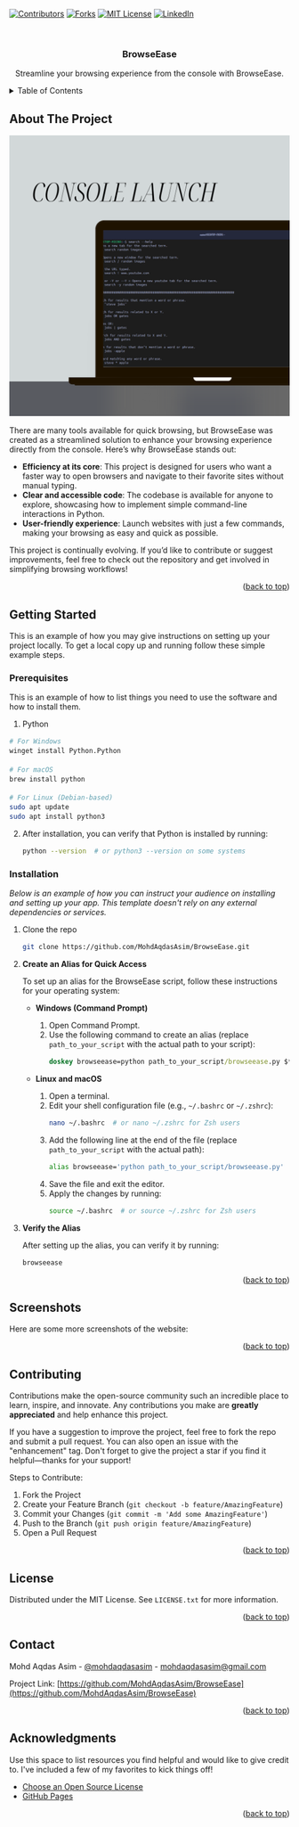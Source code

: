 <a id="readme-top"></a>

[![Contributors][contributors-shield]][contributors-url]
[![Forks][forks-shield]][forks-url]
[![MIT License][license-shield]][license-url]
[![LinkedIn][linkedin-shield]][linkedin-url]

<!-- PROJECT LOGO -->
<br />
<div align="center">
  <h3 align="center">BrowseEase</h3>

  <p align="center">
    Streamline your browsing experience from the console with BrowseEase.
  </p>
</div>

<!-- TABLE OF CONTENTS -->
<details>
  <summary>Table of Contents</summary>
  <ol>
    <li>
      <a href="#about-the-project">About The Project</a>
    </li>
    <li>
      <a href="#getting-started">Getting Started</a>
      <ul>
        <li><a href="#prerequisites">Prerequisites</a></li>
        <li><a href="#installation">Installation</a></li>
      </ul>
    </li>
    <li><a href="#screenshots">Screenshots</a></li>
    <li><a href="#contributing">Contributing</a></li>
    <li><a href="#license">License</a></li>
    <li><a href="#contact">Contact</a></li>
    <li><a href="#acknowledgments">Acknowledgments</a></li>
  </ol>
</details>

<!-- ABOUT THE PROJECT -->

## About The Project

[![Product Name Screen Shot][product-screenshot]](/)

There are many tools available for quick browsing, but BrowseEase was created as a streamlined solution to enhance your browsing experience directly from the console. Here’s why BrowseEase stands out:

- **Efficiency at its core**: This project is designed for users who want a faster way to open browsers and navigate to their favorite sites without manual typing.
- **Clear and accessible code**: The codebase is available for anyone to explore, showcasing how to implement simple command-line interactions in Python.
- **User-friendly experience**: Launch websites with just a few commands, making your browsing as easy and quick as possible.
  
This project is continually evolving. If you’d like to contribute or suggest improvements, feel free to check out the repository and get involved in simplifying browsing workflows!

<p align="right">(<a href="#readme-top">back to top</a>)</p>

<!-- GETTING STARTED -->

## Getting Started

This is an example of how you may give instructions on setting up your project locally.
To get a local copy up and running follow these simple example steps.

### Prerequisites

This is an example of how to list things you need to use the software and how to install them.

1. Python
  ```sh
  # For Windows
  winget install Python.Python

  # For macOS
  brew install python

  # For Linux (Debian-based)
  sudo apt update
  sudo apt install python3
  ```

2. After installation, you can verify that Python is installed by running:
   ```sh
   python --version  # or python3 --version on some systems
   ```

### Installation

_Below is an example of how you can instruct your audience on installing and setting up your app. This template doesn't rely on any external dependencies or services._

1. Clone the repo
   ```sh
   git clone https://github.com/MohdAqdasAsim/BrowseEase.git
   ```
   
2. **Create an Alias for Quick Access**

   To set up an alias for the BrowseEase script, follow these instructions for your operating system:

   - **Windows (Command Prompt)**
     1. Open Command Prompt.
     2. Use the following command to create an alias (replace `path_to_your_script` with the actual path to your script):
        ```cmd
        doskey browseease=python path_to_your_script/browseease.py $*
        ```

   - **Linux and macOS**
     1. Open a terminal.
     2. Edit your shell configuration file (e.g., `~/.bashrc` or `~/.zshrc`):
        ```sh
        nano ~/.bashrc  # or nano ~/.zshrc for Zsh users
        ```
     3. Add the following line at the end of the file (replace `path_to_your_script` with the actual path):
        ```sh
        alias browseease='python path_to_your_script/browseease.py'
        ```
     4. Save the file and exit the editor. 
     5. Apply the changes by running:
        ```sh
        source ~/.bashrc  # or source ~/.zshrc for Zsh users
        ```

3. **Verify the Alias**

   After setting up the alias, you can verify it by running:
   ```sh
   browseease
   ```

<p align="right">(<a href="#readme-top">back to top</a>)</p>

<!-- USAGE EXAMPLES -->

## Screenshots

Here are some more screenshots of the website:

<p align="right">(<a href="#readme-top">back to top</a>)</p>

<!-- CONTRIBUTING -->

## Contributing

Contributions make the open-source community such an incredible place to learn, inspire, and innovate. Any contributions you make are **greatly appreciated** and help enhance this project.

If you have a suggestion to improve the project, feel free to fork the repo and submit a pull request. You can also open an issue with the "enhancement" tag. Don't forget to give the project a star if you find it helpful—thanks for your support!

Steps to Contribute:

1. Fork the Project
2. Create your Feature Branch (`git checkout -b feature/AmazingFeature`)
3. Commit your Changes (`git commit -m 'Add some AmazingFeature'`)
4. Push to the Branch (`git push origin feature/AmazingFeature`)
5. Open a Pull Request

<p align="right">(<a href="#readme-top">back to top</a>)</p>

<!-- LICENSE -->

## License

Distributed under the MIT License. See `LICENSE.txt` for more information.

<p align="right">(<a href="#readme-top">back to top</a>)</p>

<!-- CONTACT -->

## Contact

Mohd Aqdas Asim - [@mohdaqdasasim](https://www.linkedin.com/in/mohd-aqdas-asim/) - mohdaqdasasim@gmail.com

Project Link: [https://github.com/MohdAqdasAsim/BrowseEase](https://github.com/MohdAqdasAsim/BrowseEase)

<p align="right">(<a href="#readme-top">back to top</a>)</p>

<!-- ACKNOWLEDGMENTS -->

## Acknowledgments

Use this space to list resources you find helpful and would like to give credit to. I've included a few of my favorites to kick things off!

- [Choose an Open Source License](https://choosealicense.com)
- [GitHub Pages](https://pages.github.com)

<p align="right">(<a href="#readme-top">back to top</a>)</p>

<!-- MARKDOWN LINKS & IMAGES -->
<!-- https://www.markdownguide.org/basic-syntax/#reference-style-links -->

[contributors-shield]: https://img.shields.io/github/contributors/MohdAqdasAsim/Beyond-Realms.svg?style=for-the-badge
[contributors-url]: https://github.com/MohdAqdasAsim/Beyond-Realms/graphs/contributors
[forks-shield]: https://img.shields.io/github/forks/MohdAqdasAsim/Beyond-Realms.svg?style=for-the-badge
[forks-url]: https://github.com/MohdAqdasAsim/Beyond-Realms/network/members
[license-shield]: https://img.shields.io/github/license/MohdAqdasAsim/Beyond-Realms.svg?style=for-the-badge
[license-url]: https://github.com/MohdAqdasAsim/Beyond-Realms/blob/main/LICENSE
[linkedin-shield]: https://img.shields.io/badge/-LinkedIn-black.svg?style=for-the-badge&logo=linkedin&colorB=555
[linkedin-url]: https://www.linkedin.com/in/mohd-aqdas-asim/
[product-screenshot]: /mockups/mockup-1.png
